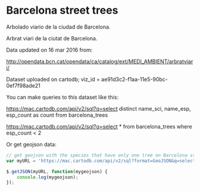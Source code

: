 # Barcelona street trees

Arbolado viario de la ciudad de Barcelona. 

Arbrat viari de la ciutat de Barcelona.

Data updated on 16 mar 2016 from:

http://opendata.bcn.cat/opendata/ca/catalog/ext/MEDI_AMBIENT/arbratviari/

Dataset uploaded on cartodb; viz_id = ae91d3c2-f1aa-11e5-90bc-0ef7f98ade21



You can make queries to this dataset like this:

https://mac.cartodb.com/api/v2/sql?q=select distinct name_sci, name_esp, esp_count as count from barcelona_trees

https://mac.cartodb.com/api/v2/sql?q=select * from barcelona_trees where esp_count < 2


Or get geojson data:

```javascript
// get geojson with the species that have only one tree on Barcelona streets
var myURL = 'https://mac.cartodb.com/api/v2/sql?format=GeoJSON&q=select * from barcelona_trees where esp_count < 2'

$.getJSON(myURL, function(mygeojson) {
    console.log(mygeojson);
});
```